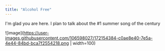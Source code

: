 ```yaml
---
title: "Alcohol Free"
---
```


I'm glad you are here. I plan to talk about the #1 summer song of the century

![image](https://user-images.githubusercontent.com/106598027/172154384-c0ae8e40-7e5a-4e44-84bd-bca7f2554218.png | width=100)

